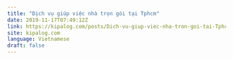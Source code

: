 ```yaml
---
title: "Dịch vụ giúp việc nhà trọn gói tại Tphcm"
date: 2019-11-17T07:49:12Z
link: https://kipalog.com/posts/Dich-vu-giup-viec-nha-tron-goi-tai-Tphcm?utm_medium=RSS&utm_source=news.12bit.vn
site: kipalog.com
language: Vietnamese
draft: false
---
```

